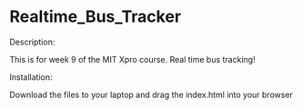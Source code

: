 # Realtime_Bus_Tracker

Description:

This is for week 9 of the MIT Xpro course.  Real time bus tracking!

Installation:

Download the files to your laptop and drag the index.html into your browser
